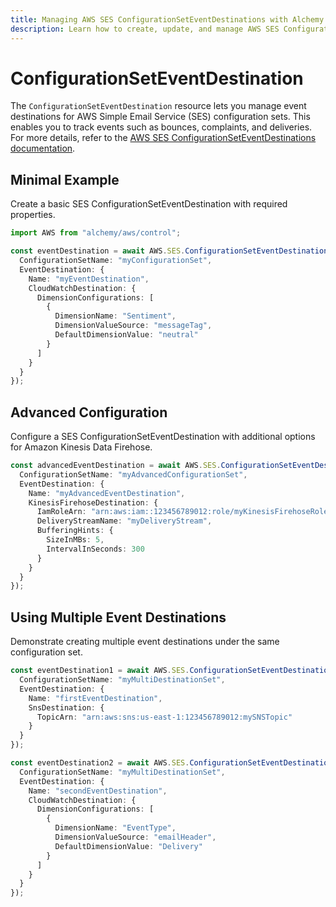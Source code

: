 ```yaml
---
title: Managing AWS SES ConfigurationSetEventDestinations with Alchemy
description: Learn how to create, update, and manage AWS SES ConfigurationSetEventDestinations using Alchemy Cloud Control.
---
```


# ConfigurationSetEventDestination

The `ConfigurationSetEventDestination` resource lets you manage event destinations for AWS Simple Email Service (SES) configuration sets. This enables you to track events such as bounces, complaints, and deliveries. For more details, refer to the [AWS SES ConfigurationSetEventDestinations documentation](https://docs.aws.amazon.com/ses/latest/userguide/).

## Minimal Example

Create a basic SES ConfigurationSetEventDestination with required properties.

```ts
import AWS from "alchemy/aws/control";

const eventDestination = await AWS.SES.ConfigurationSetEventDestination("basicEventDestination", {
  ConfigurationSetName: "myConfigurationSet",
  EventDestination: {
    Name: "myEventDestination",
    CloudWatchDestination: {
      DimensionConfigurations: [
        {
          DimensionName: "Sentiment",
          DimensionValueSource: "messageTag",
          DefaultDimensionValue: "neutral"
        }
      ]
    }
  }
});
```

## Advanced Configuration

Configure a SES ConfigurationSetEventDestination with additional options for Amazon Kinesis Data Firehose.

```ts
const advancedEventDestination = await AWS.SES.ConfigurationSetEventDestination("advancedEventDestination", {
  ConfigurationSetName: "myAdvancedConfigurationSet",
  EventDestination: {
    Name: "myAdvancedEventDestination",
    KinesisFirehoseDestination: {
      IamRoleArn: "arn:aws:iam::123456789012:role/myKinesisFirehoseRole",
      DeliveryStreamName: "myDeliveryStream",
      BufferingHints: {
        SizeInMBs: 5,
        IntervalInSeconds: 300
      }
    }
  }
});
```

## Using Multiple Event Destinations

Demonstrate creating multiple event destinations under the same configuration set.

```ts
const eventDestination1 = await AWS.SES.ConfigurationSetEventDestination("eventDestination1", {
  ConfigurationSetName: "myMultiDestinationSet",
  EventDestination: {
    Name: "firstEventDestination",
    SnsDestination: {
      TopicArn: "arn:aws:sns:us-east-1:123456789012:mySNSTopic"
    }
  }
});

const eventDestination2 = await AWS.SES.ConfigurationSetEventDestination("eventDestination2", {
  ConfigurationSetName: "myMultiDestinationSet",
  EventDestination: {
    Name: "secondEventDestination",
    CloudWatchDestination: {
      DimensionConfigurations: [
        {
          DimensionName: "EventType",
          DimensionValueSource: "emailHeader",
          DefaultDimensionValue: "Delivery"
        }
      ]
    }
  }
});
```